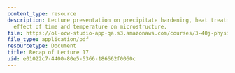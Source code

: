 ```yaml
---
content_type: resource
description: Lecture presentation on precipitate hardening, heat treatment, and the
  effect of time and temperature on microstructure.
file: https://ol-ocw-studio-app-qa.s3.amazonaws.com/courses/3-40j-physical-metallurgy-fall-2009/e01022c7440080e55366186662f0060c_MIT3_40JF09_lec17.pdf
file_type: application/pdf
resourcetype: Document
title: Recap of Lecture 17
uid: e01022c7-4400-80e5-5366-186662f0060c
---
```

